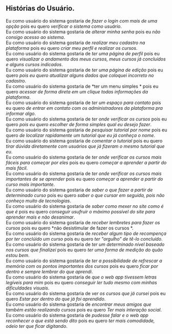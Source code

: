 ## Histórias do Usuário.
Eu como usuário do sistema gostaria de *fazer o login com mais de uma opção* pois eu quero *verificar o sistema como usuário*.  
Eu como usuário do sistema gostaria de *alterar minha senha* pois eu  *não consigo acesso ao sistema*.  
Eu como usuário do sistema gostaria de *realizar meu cadastro na plataforma* pois eu quero *criar meu perfil e realizar os cursos*.  
Eu como usuário do sistema gostaria de *ter uma página de perfil* pois eu quero *visualizar o andamento dos meus cursos, meus cursos já concluidos e alguns cursos indicados*.  
Eu como usuário do sistema gostaria de *ter uma página de edição* pois eu quero *pois eu quero atualizar alguns dados que coloquei incorreto no cadastro*.  
Eu como usuário do sistema gostaria de *ter um menu simples * pois eu quero *acessar de forma direta em um clique todas informações da plataforma*.  
Eu como usuário do sistema gostaria de *ter um espaço para contato* pois eu quero *de entrar em contato com os administradores da plataforma pra informar algo*.  
Eu como usuário do sistema gostaria de *ter onde verificar os cursos* pois eu quero *pois eu quero escolher de forma simples qual eu desejo fazer*.  
Eu como usuário do sistema gostaria de *pesquisar tutorial por nome* pois eu quero *de localizar rapidamente um tutorial que eu já conheça o nome*.  
Eu como usuário do sistema gostaria de *comentar o tutorial* pois eu quero *tirar dúvida diretamente com usuários que já fizeram o mesmo tutorial que eu*.  
Eu como usuário do sistema gostaria de *ter onde verificar os cursos mais fáceis para começar por eles* pois eu quero *começar a aprender a partir do mais fácil*.  
Eu como usuário do sistema gostaria de *ter onde verificar os cursos mais importantes de se aprender* pois eu quero *começar a aprender a partir do curso mais importante*.  
Eu como usuário do sistema gostaria de *saber o que fazer a partir de determinado curso* pois eu quero *saber o que cursar em seguida, pois não conheço muito de tecnologias*.  
Eu como usuário do sistema gostaria de *saber como mexer no site como é que é* pois eu quero *conseguir usufruir o máximo possível do site para aprender mais e não desanimar*.  
Eu como usuário do sistema gostaria de *receber lembretes para fazer os cursos* pois eu quero *não desistimular de fazer os cursos  *.  
Eu como usuário do sistema gostaria de *receber algum tipo de recompença por ter conclúido um curso* pois eu quero *ter "orgulho" de tê-lo concluído*.  
Eu como usuário do sistema gostaria de *ter um determinado nível baseado nos cursos que finalizei* pois eu quero *ter uma forma de medição do quão estou bem*.  
Eu como usuário do sistema gostaria de *ter a possibilidade de refrescar a memória com os pontos importantes dos cursos* pois eu quero *ficar por dentro e sempre lembrar do que aprendi*.  
Eu como usuário do sistema gostaria de *que o web app tivessem letras legíveis para mim* pois eu quero *conseguir ler tudo mesmo com minhas dificuldades visuais*.  
Eu como usuário do sistema gostaria de *ver os cursos que já cursei* pois eu quero *Estar por dentro do que já foi aprendido*.  
Eu como usuário do sistema gostaria de *encontrar meus amigos que também estão realizando cursos* pois eu quero *Ter mais interação social*.  
Eu como usuário do sistema gostaria de *pudesse falar e o web app reconhecer o que está sendo dito* pois eu quero *ter mais comodidade, odeio ter que ficar digitando*.
